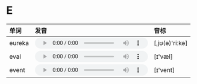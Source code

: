 
# E

| 单词  | 发音 | 音标 |
| :-- | :-- | :-- |
| eureka | <audio :src="$withBase('/audio/eureka.mp3')" controls="controls"></audio> | [,jʊ(ə)'riːkə] |
| eval | <audio :src="$withBase('/audio/eval.mp3')" controls="controls"></audio> | [ɪ'væl] |
| event | <audio :src="$withBase('/audio/event.mp3')" controls="controls"></audio> | [ɪ'vent] |

<style lang="css">
audio {
  height: 30px;
}

@media screen and (max-width: 720px){
  audio { 
    width: 20px; 
  } 
}
</style>
